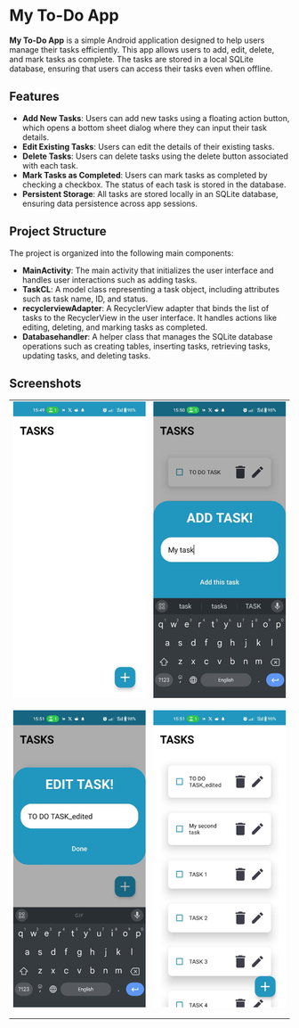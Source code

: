 # My To-Do App

**My To-Do App** is a simple Android application designed to help users manage their tasks efficiently. This app allows users to add, edit, delete, and mark tasks as complete. The tasks are stored in a local SQLite database, ensuring that users can access their tasks even when offline.

## Features

- **Add New Tasks**: Users can add new tasks using a floating action button, which opens a bottom sheet dialog where they can input their task details.
- **Edit Existing Tasks**: Users can edit the details of their existing tasks.
- **Delete Tasks**: Users can delete tasks using the delete button associated with each task.
- **Mark Tasks as Completed**: Users can mark tasks as completed by checking a checkbox. The status of each task is stored in the database.
- **Persistent Storage**: All tasks are stored locally in an SQLite database, ensuring data persistence across app sessions.

## Project Structure

The project is organized into the following main components:

- **MainActivity**: The main activity that initializes the user interface and handles user interactions such as adding tasks.
- **TaskCL**: A model class representing a task object, including attributes such as task name, ID, and status.
- **recyclerviewAdapter**: A RecyclerView adapter that binds the list of tasks to the RecyclerView in the user interface. It handles actions like editing, deleting, and marking tasks as completed.
- **Databasehandler**: A helper class that manages the SQLite database operations such as creating tables, inserting tasks, retrieving tasks, updating tasks, and deleting tasks.

## Screenshots

<table>
  <tr>
    <td>
      <img src="https://github.com/benzinamohamed/My-todo-app/blob/main/photo_5954117754221084756_y.jpg" alt="Add Task" width="300"/>
      <p style="text-align: center;"</p>
    </td>
    <td>
      <img src="https://github.com/benzinamohamed/My-todo-app/blob/main/photo_5954117754221084757_y.jpg" alt="Edit Task" width="300"/>
      <p style="text-align: center;"></p>
    </td>
  </tr>
  <tr>
    <td>
      <img src="https://github.com/benzinamohamed/My-todo-app/blob/main/photo_5954117754221084758_y.jpg" alt="Delete Task" width="300"/>
      <p style="text-align: center;"></p>
    </td>
    <td>
      <img src="https://github.com/benzinamohamed/My-todo-app/blob/main/photo_5954117754221084759_y.jpg" alt="Completed Task" width="300"/>
      <p style="text-align: center;"></p>
    </td>
  </tr>
</table>
